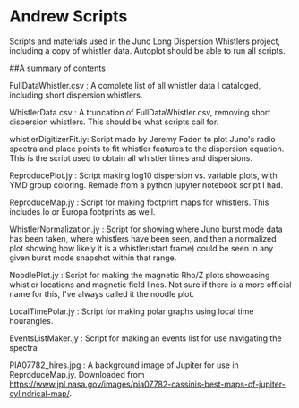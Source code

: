 # Andrew Scripts

Scripts and materials used in the Juno Long Dispersion Whistlers project, including a copy of whistler data. Autoplot should be able to run all scripts.

##A summary of contents

FullDataWhistler.csv : A complete list of all whistler data I cataloged, including short dispersion whistlers.

WhistlerData.csv : A truncation of FullDataWhistler.csv, removing short dispersion whistlers. This should be what scripts call for.

whistlerDigitizerFit.jy: Script made by Jeremy Faden to plot Juno's radio spectra and place points to fit whistler features to the dispersion equation. This is the script used to obtain all whistler times and dispersions.

ReproducePlot.jy : Script making log10 dispersion vs. variable plots, with YMD group coloring. Remade from a python jupyter notebook script I had.

ReproduceMap.jy : Script for making footprint maps for whistlers. This includes Io or Europa footprints as well. 

WhistlerNormalization.jy : Script for showing where Juno burst mode data has been taken, where whistlers have been seen, and then a normalized plot showing how likely it is a whistler(start frame) could be seen in any given burst mode snapshot within that range.

NoodlePlot.jy : Script for making the magnetic Rho/Z plots showcasing whistler locations and magnetic field lines. Not sure if there is a more official name for this, I've always called it the noodle plot.

LocalTimePolar.jy : Script for making polar graphs using local time hourangles. 

EventsListMaker.jy : Script for making an events list for use navigating the spectra

PIA07782_hires.jpg : A background image of Jupiter for use in ReproduceMap.jy. Downloaded from https://www.jpl.nasa.gov/images/pia07782-cassinis-best-maps-of-jupiter-cylindrical-map/.

